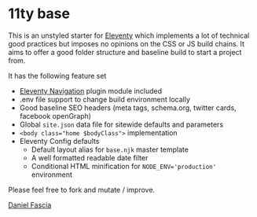 # 11ty base

This is an unstyled starter for [Eleventy](https://11ty.dev) which implements a lot of technical good practices but imposes no opinions on the CSS or JS build chains. It aims to offer a good folder structure and baseline build to start a project from.

It has the following feature set

* [Eleventy Navigation](https://github.com/11ty/eleventy-navigation) plugin module included
* .env file support to change build environment locally
* Good baseline SEO headers (meta tags, schema.org, twitter cards, facebook openGraph)
* Global `site.json` data file for sitewide defaults and parameters
* `<body class="home $bodyClass">` implementation
* Eleventy Config defaults
  - Default layout alias for `base.njk` master template
  - A well formatted readable date filter
  - Conditional HTML minification for `NODE_ENV='production'` environment

Please feel free to fork and mutate / improve.

[Daniel Fascia](https://twitter.com/danfascia)